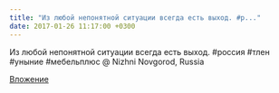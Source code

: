 ```yaml
---
title: "Из любой непонятной ситуации всегда есть выход. #р..."
date: 2017-01-26 11:17:00 +0300
---
```


Из любой непонятной ситуации всегда есть выход. #россия #тлен #уныние #мебельплюс  @ Nizhni Novgorod, Russia

[Вложение](https://vk.com/photo41076938_456239969)
